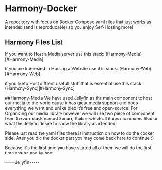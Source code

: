 # Harmony-Docker
A repository with focus on Docker Compose yaml files that just works as intended (and is reproducable) so you enjoy Self-Hosting more!

## Harmony Files List
If you want to Host a Media server use this stack:
(Harmony-Media)[#Harmony-Media]

if you are interested in Hosting a Website use this stack:
(Harmony-Web)[#Harmony-Web]

if you liketo Host diffrent usefull stuff that is essential use this stack:
(Harmony-Sync)[#Harmony-Sync]

##Harmony-Media
We have used Jellyfin as the main component to host our media to the world cause it has great media support and does everything we want and unlike plex it's free and open-source!
For Organizing our media library however we will use two piece of component from Servarr stack named Sonarr, Radarr which all it does is rename files to what the Jellyfin desire to show the library as intended!

Please just read the yaml files there is instruction on how to do the docker side.
After you did the docker part you may come back here to continue :)

Because it's the first time you have started all of them we will do the first time setups one by one:

-----Jellyfin-----
